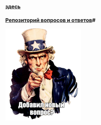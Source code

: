 ### [здесь](https://github.com/AnzhelikaKravchuk/29.04.2019)

### [Репозиторий вопросов и ответов](https://github.com/AnzhelikaKravchuk/.NET-Training.-Spring-2019/tree/master/.Net-Interview-Questions)#
![](https://github.com/AnzhelikaKravchuk/Materials/blob/master/Pictures/Q%26A.png)
